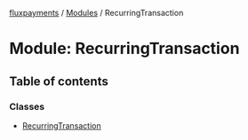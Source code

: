 [fluxpayments](../README.md) / [Modules](../modules.md) / RecurringTransaction

# Module: RecurringTransaction

## Table of contents

### Classes

- [RecurringTransaction](../classes/RecurringTransaction.RecurringTransaction.md)
